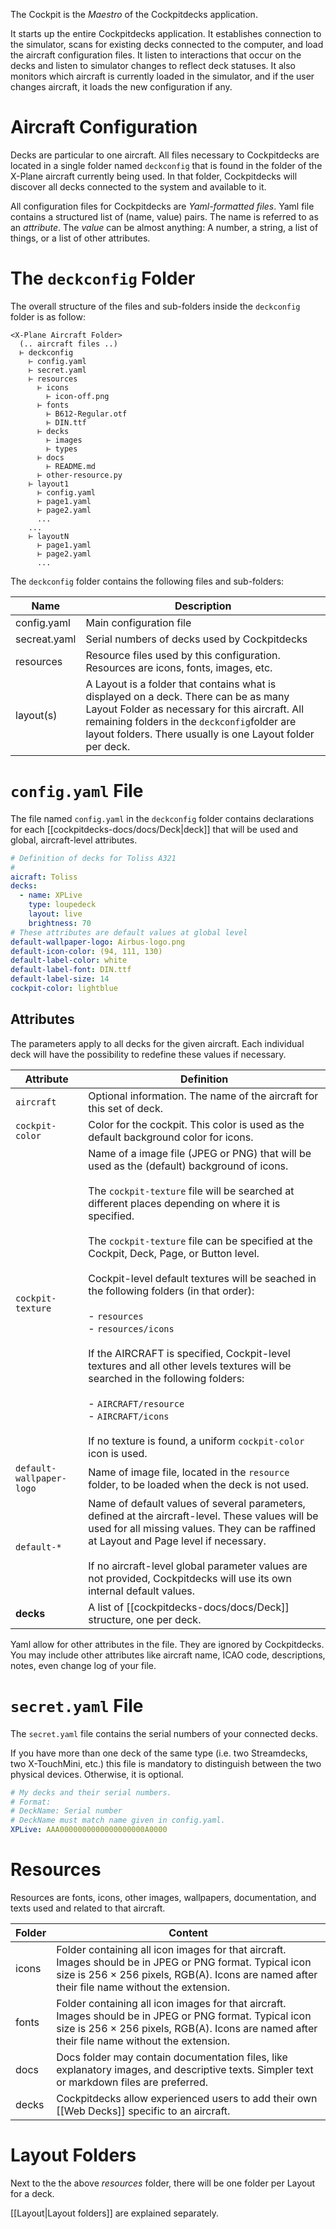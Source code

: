 The Cockpit is the *Maestro* of the Cockpitdecks application.

It starts up the entire Cockpitdecks application. It establishes connection to the simulator, scans for existing decks connected to the computer, and load the aircraft configuration files. It listen to interactions that occur on the decks and listen to simulator changes to reflect deck statuses. It also monitors which aircraft is currently loaded in the simulator, and if the user changes aircraft, it loads the new configuration if any.

# Aircraft Configuration

Decks are particular to one aircraft. All files necessary to Cockpitdecks are located in a single folder named `deckconfig` that is found in the folder of the X-Plane aircraft currently being used. In that folder, Cockpitdecks will discover all decks connected to the system and available to it.

All configuration files for Cockpitdecks are *Yaml-formatted files*. Yaml file contains a structured list of (name, value) pairs. The name is referred to as an *attribute*. The *value* can be almost anything: A number, a string, a list of things, or a list of other attributes.

# The `deckconfig` Folder

The overall structure of the files and sub-folders inside the `deckconfig` folder is as follow:

```
<X-Plane Aircraft Folder>
  (.. aircraft files ..)
  ⊢ deckconfig
    ⊢ config.yaml
    ⊢ secret.yaml
    ⊢ resources
      ⊢ icons
        ⊢ icon-off.png
      ⊢ fonts
        ⊢ B612-Regular.otf
        ⊢ DIN.ttf
      ⊢ decks
        ⊢ images
        ⊢ types
      ⊢ docs
        ⊢ README.md
      ⊢ other-resource.py
    ⊢ layout1
      ⊢ config.yaml
      ⊢ page1.yaml
      ⊢ page2.yaml
      ...
    ...
    ⊢ layoutN
      ⊢ page1.yaml
      ⊢ page2.yaml
      ...
```

The  `deckconfig` folder contains the following files and sub-folders:

| Name         | Description                                                                                                                                                                                                                                         |
| ------------ | --------------------------------------------------------------------------------------------------------------------------------------------------------------------------------------------------------------------------------------------------- |
| config.yaml  | Main configuration file                                                                                                                                                                                                                             |
| secreat.yaml | Serial numbers of decks used by Cockpitdecks                                                                                                                                                                                                        |
| resources    | Resource files used by this configuration. Resources are icons, fonts, images, etc.                                                                                                                                                                 |
| layout(s)    | A Layout is a folder that contains what is displayed on a deck. There can be as many Layout Folder as necessary for this aircraft. All remaining folders in the `deckconfig`folder are layout folders. There usually is one Layout folder per deck. |

# `config.yaml` File

The file named `config.yaml` in the `deckconfig` folder contains declarations for each [[cockpitdecks-docs/docs/Deck|deck]] that will be used and global, aircraft-level attributes.

```yaml
# Definition of decks for Toliss A321
#
aicraft: Toliss 
decks:
  - name: XPLive
    type: loupedeck
    layout: live
    brightness: 70
# These attributes are default values at global level
default-wallpaper-logo: Airbus-logo.png
default-icon-color: (94, 111, 130)
default-label-color: white
default-label-font: DIN.ttf
default-label-size: 14
cockpit-color: lightblue
```

## Attributes

The parameters apply to all decks for the given aircraft. Each individual deck will have the possibility to redefine these values if necessary.

| Attribute                | Definition                                                                                                                                                                                                                                                                                                                                                                                                                                                                                                                                                                                                                                                                                                       |
| ------------------------ | ---------------------------------------------------------------------------------------------------------------------------------------------------------------------------------------------------------------------------------------------------------------------------------------------------------------------------------------------------------------------------------------------------------------------------------------------------------------------------------------------------------------------------------------------------------------------------------------------------------------------------------------------------------------------------------------------------------------- |
| `aircraft`               | Optional information. The name of the aircraft for this set of deck.                                                                                                                                                                                                                                                                                                                                                                                                                                                                                                                                                                                                                                             |
| `cockpit-color`          | Color for the cockpit. This color is used as the default background color for icons.                                                                                                                                                                                                                                                                                                                                                                                                                                                                                                                                                                                                                             |
| `cockpit-texture`        | Name of a image file (JPEG or PNG) that will be used as the (default) background of icons.<br><br>The `cockpit-texture` file will be searched at different places depending on where it is specified.<br><br>The `cockpit-texture` file can be specified at the Cockpit, Deck, Page, or Button level.<br><br>Cockpit-level default textures will be seached in the following folders (in that order):<br><br>- `resources`<br>- `resources/icons`<br><br>If the AIRCRAFT is specified, Cockpit-level textures and all other levels textures will be searched in the following folders:<br><br>- `AIRCRAFT/resource`<br>- `AIRCRAFT/icons`<br><br>If no texture is found, a uniform `cockpit-color` icon is used. |
| `default-wallpaper-logo` | Name of image file, located in the `resource` folder, to be loaded when the deck is not used.                                                                                                                                                                                                                                                                                                                                                                                                                                                                                                                                                                                                                    |
| `default-*`              | Name of default values of several parameters, defined at the aircraft-level. These values will be used for all missing values. They can be raffined at Layout and Page level if necessary.<br><br>If no aircraft-level global parameter values are not provided, Cockpitdecks will use its own internal default values.                                                                                                                                                                                                                                                                                                                                                                                          |
| **decks**                | A list of [[cockpitdecks-docs/docs/Deck]] structure, one per deck.                                                                                                                                                                                                                                                                                                                                                                                                                                                                                                                                                                                                                                                                      |

Yaml allow for other attributes in the file. They are ignored by Cockpitdecks. You may include other attributes like aircraft name, ICAO code, descriptions, notes, even change log of your file.

# `secret.yaml` File

The `secret.yaml` file contains the serial numbers of your connected decks.

If you have more than one deck of the same type (i.e. two Streamdecks, two X-TouchMini, etc.) this file is mandatory to distinguish between the two physical devices. Otherwise, it is optional.

```yaml
# My decks and their serial numbers.
# Format:
# DeckName: Serial number
# DeckName must match name given in config.yaml.
XPLive: AAA0000000000000000000A0000
```

# Resources

Resources are fonts, icons, other images, wallpapers, documentation, and texts used and related to that aircraft.

| Folder | Content                                                                                                                                                                                                  |
| ------ | -------------------------------------------------------------------------------------------------------------------------------------------------------------------------------------------------------- |
| icons  | Folder containing all icon images for that aircraft. Images should be in JPEG or PNG format. Typical icon size is 256 × 256 pixels, RGB(A). Icons are named after their file name without the extension. |
| fonts  | Folder containing all icon images for that aircraft. Images should be in JPEG or PNG format. Typical icon size is 256 × 256 pixels, RGB(A). Icons are named after their file name without the extension. |
| docs   | Docs folder may contain documentation files, like explanatory images, and descriptive texts. Simpler text or markdown files are preferred.                                                               |
| decks  | Cockpitdecks allow experienced users to add their own [[Web Decks]] specific to an aircraft.                                                                                                             |

# Layout Folders

Next to the the above *resources* folder, there will be one folder per Layout for a deck.

[[Layout|Layout folders]] are explained separately.
